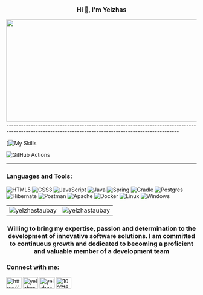 <h3 align="center">Hi 👋, I'm Yelzhas</h3>
   
<img src="https://user-images.githubusercontent.com/74038190/221352995-5ac18bdf-1a19-4f99-bbb6-77559b220470.gif" width="900" height="270">
-----------------------------------------------------------------------------------------------------------------------------------------------------

[![My Skills](https://user-images.githubusercontent.com/74038190/212284087-bbe7e430-757e-4901-90bf-4cd2ce3e1852.gif)

![GitHub Actions](https://img.shields.io/badge/github%20actions-%232671E5.svg?style=for-the-badge&logo=githubactions&logoColor=white)

-----------------------------------------------------------------------------------------------------------------------------------------------------
<h3 align="left">Languages and Tools:</h3>

![HTML5](https://img.shields.io/badge/html5-%23E34F26.svg?style=for-the-badge&logo=html5&logoColor=white)
![CSS3](https://img.shields.io/badge/css3-%231572B6.svg?style=for-the-badge&logo=css3&logoColor=white)
![JavaScript](https://img.shields.io/badge/javascript-%23323330.svg?style=for-the-badge&logo=javascript&logoColor=%23F7DF1E)
![Java](https://img.shields.io/badge/java-%23ED8B00.svg?style=for-the-badge&logo=openjdk&logoColor=white)
![Spring](https://img.shields.io/badge/spring-%236DB33F.svg?style=for-the-badge&logo=spring&logoColor=white)
![Gradle](https://img.shields.io/badge/Gradle-02303A.svg?style=for-the-badge&logo=Gradle&logoColor=white)
![Postgres](https://img.shields.io/badge/postgres-%23316192.svg?style=for-the-badge&logo=postgresql&logoColor=white)
![Hibernate](https://img.shields.io/badge/Hibernate-59666C?style=for-the-badge&logo=Hibernate&logoColor=white)
![Postman](https://img.shields.io/badge/Postman-FF6C37?style=for-the-badge&logo=postman&logoColor=white)
![Apache](https://img.shields.io/badge/apache-%23D42029.svg?style=for-the-badge&logo=apache&logoColor=white)
![Docker](https://img.shields.io/badge/docker-%230db7ed.svg?style=for-the-badge&logo=docker&logoColor=white)
![Linux](https://img.shields.io/badge/Linux-FCC624?style=for-the-badge&logo=linux&logoColor=black)
![Windows](https://img.shields.io/badge/Windows-0078D6?style=for-the-badge&logo=windows&logoColor=white)         

<table border="0">
  <tr>
    <td><img align="center" src="http://github-profile-summary-cards.vercel.app/api/cards/most-commit-language?username=YelzhasTaubay&theme=nord_dark&exclude={exclude}" alt="yelzhastaubay" /></td>
    <td><img align="center" src="http://github-profile-summary-cards.vercel.app/api/cards/stats?username=YelzhasTaubay&theme=nord_dark" alt="yelzhastaubay" /></td>
  </tr>
</table>



<h3 align="center">Willing to bring my expertise, passion and determination to the development of innovative software solutions. I am committed to continuous growth and dedicated to becoming a proficient and valuable member of a development team</h3>

<h3 align="left">Connect with me:</h3>
<p align="left">
<a href="https://www.linkedin.com/in/yelzhas-assylkhan-91292422a" target="blank"><img align="center" src="https://raw.githubusercontent.com/rahuldkjain/github-profile-readme-generator/master/src/images/icons/Social/linked-in-alt.svg" alt="https://www.linkedin.com/in/yelzhas-assylkhan-91292422a" height="30" width="40" /></a>
<a href="https://instagram.com/yelzhas_inf" target="blank"><img align="center" src="https://raw.githubusercontent.com/rahuldkjain/github-profile-readme-generator/master/src/images/icons/Social/instagram.svg" alt="yelzhas_inf" height="30" width="40" /></a>
<a href="https://www.leetcode.com/yelzhas_taubay" target="blank"><img align="center" src="https://raw.githubusercontent.com/rahuldkjain/github-profile-readme-generator/master/src/images/icons/Social/leet-code.svg" alt="yelzhas_taubay" height="30" width="40" /></a>
<a href="https://discord.gg/1027153393556393995" target="blank"><img align="center" src="https://raw.githubusercontent.com/rahuldkjain/github-profile-readme-generator/master/src/images/icons/Social/discord.svg" alt="1027153393556393995" height="30" width="40" /></a>
</p>








